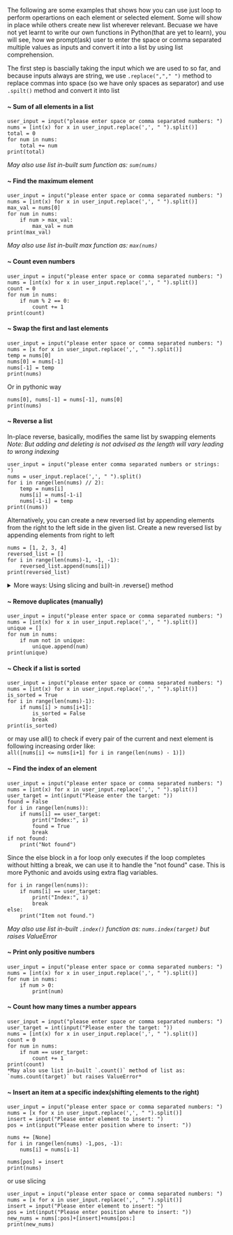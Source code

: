 The following are some examples that shows how you can use just loop to perform operartions on each element or selected element. Some will show in place while others create new list wherever relevant. Becuase we have not yet learnt to write our own functions in Python(that are yet to learn), you will see, how we prompt(ask) user to enter the space or comma separated multiple values as inputs and convert it into a list by using list comprehension.

The first step is bascially taking the input which we are used to so far, and because inputs always are string, we use `.replace(","," ")` method to replace commas into space (so we have only spaces as separator) and use `.spilt()` method and convert it into list


#### ~ Sum of all elements in a list
```
user_input = input("please enter space or comma separated numbers: ")
nums = [int(x) for x in user_input.replace(',', " ").split()]
total = 0
for num in nums:
    total += num
print(total)
```
*May also use list in-built sum function as: `sum(nums)`*
#### ~ Find the maximum element
```
user_input = input("please enter space or comma separated numbers: ")
nums = [int(x) for x in user_input.replace(',', " ").split()]
max_val = nums[0]
for num in nums:
    if num > max_val:
        max_val = num
print(max_val)
```
*May also use list in-built max function as: `max(nums)`*
#### ~ Count even numbers
```
user_input = input("please enter space or comma separated numbers: ")
nums = [int(x) for x in user_input.replace(',', " ").split()]
count = 0
for num in nums:
    if num % 2 == 0:
        count += 1
print(count)
```
#### ~ Swap the first and last elements
```
user_input = input("please enter space or comma separated numbers: ")
nums = [x for x in user_input.replace(',', " ").split()]
temp = nums[0]
nums[0] = nums[-1]
nums[-1] = temp
print(nums)
```
Or in pythonic way
```
nums[0], nums[-1] = nums[-1], nums[0]
print(nums)
```
#### ~ Reverse a list
In-place reverse, basically, modifies the same list by swapping elements  
*Note: But adding and deleting is not advised as the length will vary leading to wrong indexing*
```
user_input = input("please enter comma separated numbers or strings: ")
nums = user_input.replace(',', " ").split()
for i in range(len(nums) // 2):
    temp = nums[i]
    nums[i] = nums[-1-i]
    nums[-1-i] = temp
print((nums))
```
Alternatively, you can create a new reversed list by appending elements from the right to the left side in the given list.
Create a new reversed list by appending elements from right to left
```
nums = [1, 2, 3, 4]
reversed_list = []
for i in range(len(nums)-1, -1, -1):
    reversed_list.append(nums[i])
print(reversed_list)
```
<details>
<summary>More ways: Using slicing and built-in .reverse() method</summary>
You may use slicing to create a new reversed copy of the list (concise and Pythonic)

```
reversed_list = nums[::-1]
print(reversed_list)
```
Or to reverse the list in place using slicing syntax:
```
nums[:] = nums[::-1]
print(nums)
```
Or simply use the built-in .reverse() method for in-place reversal:
```
nums = [1, 2, 3, 4]
nums.reverse()
print(nums)
```
</details>

#### ~ Remove duplicates (manually)
```
user_input = input("please enter space or comma separated numbers: ")
nums = [int(x) for x in user_input.replace(',', " ").split()]
unique = []
for num in nums:
    if num not in unique:
        unique.append(num)
print(unique)
```
#### ~ Check if a list is sorted
```
user_input = input("please enter space or comma separated numbers: ")
nums = [int(x) for x in user_input.replace(',', " ").split()]
is_sorted = True
for i in range(len(nums)-1):
    if nums[i] > nums[i+1]:
        is_sorted = False
        break
print(is_sorted)
```
or may use all() to check if every pair of the current and next element is following increasing order like:  
`all([nums[i] <= nums[i+1] for i in range(len(nums) - 1)])`

#### ~ Find the index of an element

```
user_input = input("please enter space or comma separated numbers: ")
nums = [int(x) for x in user_input.replace(',', " ").split()]
user_target = int(input("Please enter the target: "))
found = False
for i in range(len(nums)):
    if nums[i] == user_target:
        print("Index:", i)
        found = True
        break
if not found:
    print("Not found")
```
Since the else block in a for loop only executes if the loop completes without hitting a break, we can use it to handle the "not found" case.
This is more Pythonic and avoids using extra flag variables.
```
for i in range(len(nums)):
    if nums[i] == user_target:
        print("Index:", i)
        break
else:
    print("Item not found.")
``` 
*May also use list in-built `.index()` function as: `nums.index(target)` but raises ValueError*
#### ~ Print only positive numbers
```
user_input = input("please enter space or comma separated numbers: ")
nums = [int(x) for x in user_input.replace(',', " ").split()]
for num in nums:
    if num > 0:
        print(num)
```
#### ~ Count how many times a number appears
```
user_input = input("please enter space or comma separated numbers: ")
user_target = int(input("Please enter the target: "))
nums = [int(x) for x in user_input.replace(',', " ").split()]
count = 0
for num in nums:
    if num == user_target:
        count += 1
print(count)
*May also use list in-built `.count()` method of list as: `nums.count(target)` but raises ValueError*
```
#### ~ Insert an item at a specific index(shifting elements to the right)
```
user_input = input("please enter space or comma separated numbers: ")
nums = [x for x in user_input.replace(',', " ").split()]
insert = input("Please enter element to insert: ")
pos = int(input("Please enter position where to insert: "))

nums += [None]
for i in range(len(nums) -1,pos, -1):
    nums[i] = nums[i-1]
    
nums[pos] = insert
print(nums)
```
or use slicing
```
user_input = input("please enter space or comma separated numbers: ")
nums = [x for x in user_input.replace(',', " ").split()]
insert = input("Please enter element to insert: ")
pos = int(input("Please enter position where to insert: "))
new_nums = nums[:pos]+[insert]+nums[pos:]
print(new_nums)
```